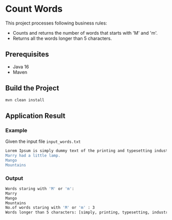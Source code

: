 # Count Words

This project processes following business rules:

- Counts and returns the number of words that starts with 'M' and 'm'.
- Returns all the words longer than 5 characters.

## Prerequisites

- Java 16
- Maven

## Build the Project
```sh
mvn clean install
```

## Application Result

### Example
Given the input file `input_words.txt`

```sh
Lorem Ipsum is simply dummy text of the printing and typesetting industry. Lorem Ipsum has been the industry's standard dummy text
Marry had a little lamp.
Mango
Mountains
```

### Output
```sh
Words staring with 'M' or 'm': 
Marry
Mango
Mountains
No.of words staring with 'M' or 'm' : 3
Words longer than 5 characters: [simply, printing, typesetting, industry., industry's, standard, little, Mountains]
```



